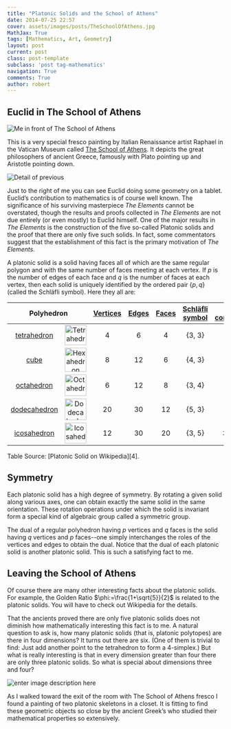 ```yaml
---
title: "Platonic Solids and the School of Athens"
date: 2014-07-25 22:57
cover: assets/images/posts/TheSchoolOfAthens.jpg
MathJax: True
tags: [Mathematics, Art, Geometry]
layout: post
current: post
class: post-template
subclass: 'post tag-mathematics'
navigation: True
comments: True
author: robert
---
```


## Euclid in The School of Athens
![Me in front of The School of Athens][1]

This is a very special fresco painting by Italian Renaissance artist Raphael in the Vatican Museum called [The School of Athens][2]. It depicts the great philosophers of ancient Greece, famously with Plato pointing up and Aristotle pointing down.<!--more-->

![Detail of previous][3]

Just to the right of me you can see Euclid doing some geometry on a tablet. Euclid’s contribution to mathematics is of course well known. The significance of his surviving masterpiece *The Elements* cannot be overstated, though the results and proofs collected in *The Elements* are not due entirely (or even mostly) to Euclid himself. One of the major results in *The Elements* is the construction of the five so-called Platonic solids and the proof that there are only five such solids. In fact, some commentators suggest that the establishment of this fact is the primary motivation of *The Elements*.

A platonic solid is a solid having faces all of which are the same regular polygon and with the same number of faces meeting at each vertex. If $p$ is the number of edges of each face and $q$ is the number of faces at each vertex, then each solid is uniquely identified by the ordered pair $\{p, q\}$ (called the Schläfli symbol). Here they all are:

<table class="wikitable sortable jquery-tablesorter">

<thead><tr>
<th colspan="2" class="headerSort" tabindex="0" role="columnheader button" title="Sort ascending">Polyhedron
</th>
<th class="headerSort" tabindex="0" role="columnheader button" title="Sort ascending"><a href="https://en.wikipedia.org/wiki/Vertex_(geometry)" title="Vertex (geometry)">Vertices</a>
</th>
<th class="headerSort" tabindex="0" role="columnheader button" title="Sort ascending"><a href="https://en.wikipedia.org/wiki/Edge_(geometry)" title="Edge (geometry)">Edges</a>
</th>
<th class="headerSort" tabindex="0" role="columnheader button" title="Sort ascending"><a href="https://en.wikipedia.org/wiki/Face_(geometry)" title="Face (geometry)">Faces</a>
</th>
<th class="headerSort" tabindex="0" role="columnheader button" title="Sort ascending"><a href="https://en.wikipedia.org/wiki/Schl%C3%A4fli_symbol" title="Schläfli symbol">Schläfli symbol</a>
</th>
<th class="headerSort" tabindex="0" role="columnheader button" title="Sort ascending"><a href="https://en.wikipedia.org/wiki/Vertex_configuration" title="Vertex configuration">Vertex configuration</a>
</th></tr></thead><tbody>
<tr align="center">
<td><a href="https://en.wikipedia.org/wiki/Tetrahedron" title="Tetrahedron">tetrahedron</a>
</td>
<td><a href="https://en.wikipedia.org/wiki/File:Tetrahedron.svg" class="image" title="Tetrahedron"><img alt="Tetrahedron" src="https://upload.wikimedia.org/wikipedia/commons/thumb/f/fc/Tetrahedron.svg/50px-Tetrahedron.svg.png" width="50" height="47" srcset="https://upload.wikimedia.org/wikipedia/commons/thumb/f/fc/Tetrahedron.svg/75px-Tetrahedron.svg.png 1.5x, https://upload.wikimedia.org/wikipedia/commons/thumb/f/fc/Tetrahedron.svg/100px-Tetrahedron.svg.png 2x" data-file-width="570" data-file-height="540"></a>
</td>
<td>4</td>
<td>6</td>
<td>4</td>
<td>{3, 3}</td>
<td>3.3.3
</td></tr>
<tr align="center">
<td><a href="https://en.wikipedia.org/wiki/Cube" title="Cube">cube</a>
</td>
<td><a href="https://en.wikipedia.org/wiki/File:Hexahedron.svg" class="image" title="Hexahedron (cube)"><img alt="Hexahedron (cube)" src="https://upload.wikimedia.org/wikipedia/commons/thumb/a/a5/Hexahedron.svg/50px-Hexahedron.svg.png" width="50" height="56" srcset="https://upload.wikimedia.org/wikipedia/commons/thumb/a/a5/Hexahedron.svg/75px-Hexahedron.svg.png 1.5x, https://upload.wikimedia.org/wikipedia/commons/thumb/a/a5/Hexahedron.svg/100px-Hexahedron.svg.png 2x" data-file-width="540" data-file-height="600"></a>
</td>
<td>8</td>
<td>12</td>
<td>6</td>
<td>{4, 3}</td>
<td>4.4.4
</td></tr>
<tr align="center">
<td><a href="https://en.wikipedia.org/wiki/Octahedron" title="Octahedron">octahedron</a>
</td>
<td><a href="https://en.wikipedia.org/wiki/File:Octahedron.svg" class="image" title="Octahedron"><img alt="Octahedron" src="https://upload.wikimedia.org/wikipedia/commons/thumb/0/07/Octahedron.svg/50px-Octahedron.svg.png" width="50" height="50" srcset="https://upload.wikimedia.org/wikipedia/commons/thumb/0/07/Octahedron.svg/75px-Octahedron.svg.png 1.5x, https://upload.wikimedia.org/wikipedia/commons/thumb/0/07/Octahedron.svg/100px-Octahedron.svg.png 2x" data-file-width="840" data-file-height="832"></a>
</td>
<td>6</td>
<td>12</td>
<td>8</td>
<td>{3, 4}</td>
<td>3.3.3.3
</td></tr>
<tr align="center">
<td><a href="https://en.wikipedia.org/wiki/Regular_dodecahedron" title="Regular dodecahedron">dodecahedron</a>
</td>
<td><a href="https://en.wikipedia.org/wiki/File:Dodecahedron.svg" class="image" title="Dodecahedron"><img alt="Dodecahedron" src="https://upload.wikimedia.org/wikipedia/commons/thumb/a/a4/Dodecahedron.svg/50px-Dodecahedron.svg.png" width="50" height="50" srcset="https://upload.wikimedia.org/wikipedia/commons/thumb/a/a4/Dodecahedron.svg/75px-Dodecahedron.svg.png 1.5x, https://upload.wikimedia.org/wikipedia/commons/thumb/a/a4/Dodecahedron.svg/100px-Dodecahedron.svg.png 2x" data-file-width="300" data-file-height="300"></a>
</td>
<td>20</td>
<td>30</td>
<td>12</td>
<td>{5, 3}</td>
<td>5.5.5
</td></tr>
<tr align="center">
<td><a href="https://en.wikipedia.org/wiki/Regular_icosahedron" title="Regular icosahedron">icosahedron</a>
</td>
<td><a href="https://en.wikipedia.org/wiki/File:Icosahedron.svg" class="image" title="Icosahedron"><img alt="Icosahedron" src="https://upload.wikimedia.org/wikipedia/commons/thumb/b/b7/Icosahedron.svg/50px-Icosahedron.svg.png" width="50" height="48" srcset="https://upload.wikimedia.org/wikipedia/commons/thumb/b/b7/Icosahedron.svg/75px-Icosahedron.svg.png 1.5x, https://upload.wikimedia.org/wikipedia/commons/thumb/b/b7/Icosahedron.svg/100px-Icosahedron.svg.png 2x" data-file-width="385" data-file-height="370"></a>
</td>
<td>12</td>
<td>30</td>
<td>20</td>
<td>{3, 5}</td>
<td>3.3.3.3.3
</td></tr></tbody><tfoot></tfoot></table>
Table Source: [Platonic Solid on Wikipedia][4].

## Symmetry

Each platonic solid has a high degree of symmetry. By rotating a given solid along various axes, one can obtain exactly the same solid in the same orientation. These rotation operations under which the solid is invariant form a special kind of algebraic group called a symmetric group.

The dual of a regular polyhedron having $p$ vertices and $q$ faces is the solid having $q$ vertices and $p$ faces--one simply interchanges the roles of the vertices and edges to obtain the dual. Notice that the dual of each platonic solid is another platonic solid. This is such a satisfying fact to me.  

## Leaving the School of Athens

Of course there are many other interesting facts about the platonic solids. For example, the Golden Ratio $\phi:=\frac{1+\sqrt{5}}{2}$ is related to the platonic solids. You will have to check out Wikipedia for the details.

That the ancients proved there are only five platonic solids does not diminish how mathematically interesting this fact is to me. A natural question to ask is, how many platonic solids (that is, platonic polytopes) are there in four dimensions? It turns out there are six. (One of them is trivial to find: Just add another point to the tetrahedron to form a 4-simplex.) But what is really interesting is that in every dimension greater than four there are only three platonic solids. So what is special about dimensions three and four? 

![enter image description here][5]

As I walked toward the exit of the room with The School of Athens fresco I found a painting of two platonic skeletons in a closet. It is fitting to find these geometric objects so close by the ancient Greek’s who studied their mathematical properties so extensively.

  [1]: https://lh4.googleusercontent.com/-UC44EGZXUfQ/U9LVe6BOFeI/AAAAAAAATQ4/Z3iy0xM4NVc/w723-h542-no/IMG_0537+2.JPG
  [2]: http://en.wikipedia.org/wiki/The_School_of_Athens
  [3]: https://lh5.googleusercontent.com/-s0vNpq-G4bY/U9LVWPrGeGI/AAAAAAAATQk/GWshULXKBsQ/w527-h502-no/IMG_0537.JPG
  [4]: http://en.wikipedia.org/wiki/Platonic_solid
  [5]: https://lh6.googleusercontent.com/-A94MoG2qZf0/U9LVeJVM5CI/AAAAAAAATQ0/U-FMEk0sxio/w377-h502-no/IMG_0538.jpg